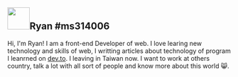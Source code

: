 ## <img width="50px" src="https://raw.githubusercontent.com/ms314006/ms314006/basic/resource/gqsm.png" />Ryan #ms314006

Hi, I'm Ryan! I am a front-end Developer of web. I love learing new technology and skills of web, I writting articles about technology of program I leanrned on [dev.to](https://dev.to/ms314006). I leaving in Taiwan now. I want to work at others country, talk a lot with all sort of people and know more about this world 😸.

